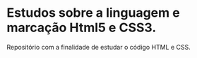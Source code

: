 # Estudos sobre a linguagem e marcação Html5 e CSS3.
Repositório com a finalidade de estudar o código HTML e CSS.
